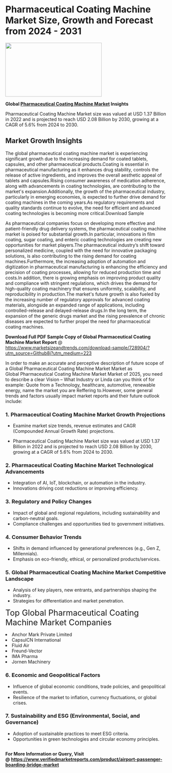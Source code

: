 <H1>Pharmaceutical Coating Machine Market Size, Growth and Forecast from 2024 - 2031</H1><img class="aligncenter size-medium wp-image-584254" src="https://thirdeyenews.in/wp-content/uploads/2024/09/Global-Market-Research-300x168.jpeg" alt="" width="300" height="168" /><p><strong>Global&nbsp;<a href="https://www.marketsizeandtrends.com/download-sample/728904/?utm_source=Github8j?utm_medium=223">Pharmaceutical Coating Machine Market</a> Insights</strong></p><p>Pharmaceutical Coating Machine Market size was valued at USD 1.37 Billion in 2022 and is projected to reach USD 2.08 Billion by 2030, growing at a CAGR of 5.6% from 2024 to 2030.</p><p><h2>Market Growth Insights</h2> <p>The global pharmaceutical coating machine market is experiencing significant growth due to the increasing demand for coated tablets, capsules, and other pharmaceutical products.Coating is essential in pharmaceutical manufacturing as it enhances drug stability, controls the release of active ingredients, and improves the overall aesthetic appeal of tablets and capsules.Rising consumer awareness of medication adherence, along with advancements in coating technologies, are contributing to the market's expansion.Additionally, the growth of the pharmaceutical industry, particularly in emerging economies, is expected to further drive demand for coating machines in the coming years.As regulatory requirements and quality standards continue to evolve, the need for efficient and advanced coating technologies is becoming more critical.Download Sample </p> <p>As pharmaceutical companies focus on developing more effective and patient-friendly drug delivery systems, the pharmaceutical coating machine market is poised for substantial growth.In particular, innovations in film coating, sugar coating, and enteric coating technologies are creating new opportunities for market players.The pharmaceutical industry’s shift toward personalized medicine, coupled with the need for innovative packaging solutions, is also contributing to the rising demand for coating machines.Furthermore, the increasing adoption of automation and digitization in pharmaceutical manufacturing is enhancing the efficiency and precision of coating processes, allowing for reduced production time and costs.In addition, there is growing emphasis on improving product quality and compliance with stringent regulations, which drives the demand for high-quality coating machinery that ensures uniformity, scalability, and reproducibility in production.The market's future growth is also fueled by the increasing number of regulatory approvals for advanced coating materials, alongside an expanded range of applications, including controlled-release and delayed-release drugs.In the long term, the expansion of the generic drugs market and the rising prevalence of chronic diseases are expected to further propel the need for pharmaceutical coating machines.</p><p><span class=""><strong>Download Full PDF Sample Copy of Global Pharmaceutical Coating Machine Market Report</strong> @ <a href="https://www.marketsizeandtrends.com/download-sample/728904/?utm_source=Github8j?utm_medium=223" target="_blank">https://www.marketsizeandtrends.com/download-sample/728904/?utm_source=Github8j?utm_medium=223</a></span></p><p>In order to make an accurate and perceptive description of future scope of a Global&nbsp;Pharmaceutical Coating Machine Market Market as Global&nbsp;Pharmaceutical Coating Machine Market Market of 2025, you need to describe a clear Vision &ndash; What Industry or Linda can you think of for example: Quote from a Technology, healthcare, automotive, renewable energy, name the market you are Reffering to.However, some general trends and factors usually impact market reports and their future outlook include:</p><h3>1.&nbsp;<strong>Pharmaceutical Coating Machine Market Growth Projections</strong></h3><ul><li>Examine market size trends, revenue estimates and CAGR (Compounded Annual Growth Rate) projections.</li><li><p>Pharmaceutical Coating Machine Market size was valued at USD 1.37 Billion in 2022 and is projected to reach USD 2.08 Billion by 2030, growing at a CAGR of 5.6% from 2024 to 2030.</p></li></ul><h3>2.&nbsp;<strong>Pharmaceutical Coating Machine Market Technological Advancements</strong></h3><ul><li>Integration of AI, IoT, blockchain, or automation in the industry.</li><li>Innovations driving cost reductions or improving efficiency.</li></ul><h3>3.&nbsp;<strong>Regulatory and Policy Changes</strong></h3><ul><li>Impact of global and regional regulations, including sustainability and carbon-neutral goals.</li><li>Compliance challenges and opportunities tied to government initiatives.</li></ul><h3>4.&nbsp;<strong>Consumer Behavior Trends</strong></h3><ul><li>Shifts in demand influenced by generational preferences (e.g., Gen Z, Millennials).</li><li>Emphasis on eco-friendly, ethical, or personalized products/services.</li></ul><h3>5.&nbsp;<strong>Global Pharmaceutical Coating Machine Market Competitive Landscape</strong></h3><ul><li>Analysis of key players, new entrants, and partnerships shaping the industry.</li><li>Strategies for differentiation and market penetration.</li></ul><p data-pm-slice="1 1 []"><span style="color: inherit; font-family: inherit; font-size: 25px;">Top Global Pharmaceutical Coating Machine Market Companies</span></p><div class="" data-test-id=""><p><li>Anchor Mark Private Limited</li><li> CapsulCN International</li><li> Fluid Air</li><li> Freund-Vector</li><li> IMA Pharma</li><li> Jornen Machinery</li></p></div><h3>6.&nbsp;<strong>Economic and Geopolitical Factors</strong></h3><ul><li>Influence of global economic conditions, trade policies, and geopolitical events.</li><li>Resilience of the market to inflation, currency fluctuations, or global crises.</li></ul><h3>7.&nbsp;<strong>Sustainability and ESG (Environmental, Social, and Governance)</strong></h3><ul><li>Adoption of sustainable practices to meet ESG criteria.</li><li>Opportunities in green technologies and circular economy principles.</li></ul><h2><strong style="font-size: 14px;">For More Information or Query, Visit @&nbsp;</strong><a style="background-color: #ffffff; font-size: 14px;" href="https://www.marketsizeandtrends.com/report/pharmaceutical-coating-machine-market/" target="_blank">https://www.verifiedmarketreports.com/product/airport-passenger-boarding-bridge-market</a></h2>